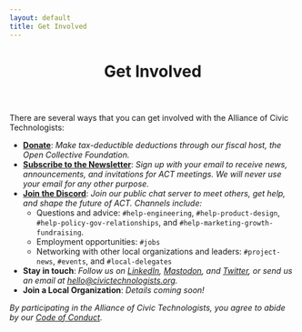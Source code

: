 ```yaml
---
layout: default
title: Get Involved
---
```


<header class="page-header">
  <h1 class="page-title">Get Involved</h1>
</header>

There are several ways that you can get involved with the Alliance of Civic Technologists:

* [**Donate**](https://opencollective.com/act-fund): _Make tax-deductible deductions through our fiscal host, the Open Collective Foundation._
* [**Subscribe to the Newsletter**](https://eepurl.com/ithxXU): _Sign up with your email to receive news, announcements, and invitations for ACT meetings. We will never use your email for any other purpose._
* [**Join the Discord**](https://discord.gg/RP6jXM43fY): _Join our public chat server to meet others, get help, and shape the future of ACT. Channels include:_
    * Questions and advice: `#help-engineering`, `#help-product-design`, `#help-policy-gov-relationships`, and `#help-marketing-growth-fundraising`.
    * Employment opportunities: `#jobs`
    * Networking with other local organizations and leaders: `#project-news`, `#events`, and `#local-delegates`
* **Stay in touch**: _Follow us on [LinkedIn](https://www.linkedin.com/company/alliance-of-civic-technologists), [Mastodon](https://mastodon.social/@allianceofcivictechnologists), and [Twitter](https://twitter.com/alliescivictech), or send us an email at [hello@civictechnologists.org](mailto:hello@civictechnologists.org)._
* **Join a Local Organization**: _Details coming soon!_

_By participating in the Alliance of Civic Technologists, you agree to abide by our [Code of Conduct](/code-of-conduct)._
